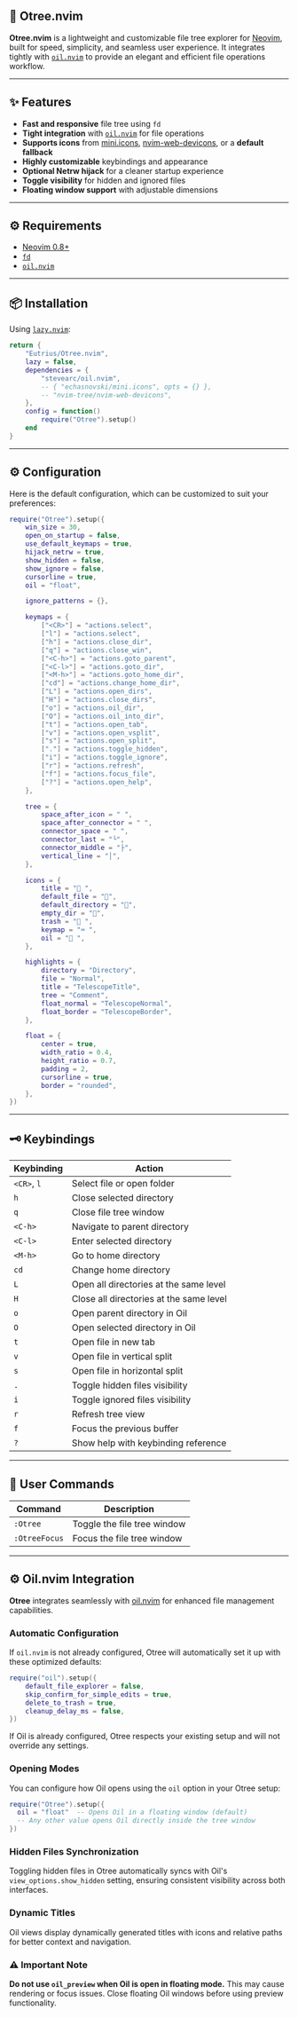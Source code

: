## 🌲 Otree.nvim

**Otree.nvim** is a lightweight and customizable file tree explorer for [Neovim](https://neovim.io), built for speed, simplicity, and seamless user experience. It integrates tightly with [`oil.nvim`](https://github.com/stevearc/oil.nvim) to provide an elegant and efficient file operations workflow.

---

## ✨ Features

- **Fast and responsive** file tree using `fd`
- **Tight integration** with [`oil.nvim`](https://github.com/stevearc/oil.nvim) for file operations
- **Supports icons** from [mini.icons](https://github.com/echasnovski/mini.icons), [nvim-web-devicons](https://github.com/nvim-tree/nvim-web-devicons), or a **default fallback**
- **Highly customizable** keybindings and appearance
- **Optional Netrw hijack** for a cleaner startup experience
- **Toggle visibility** for hidden and ignored files
- **Floating window support** with adjustable dimensions

---

## ⚙️ Requirements

- [Neovim 0.8+](https://neovim.io)
- [`fd`](https://github.com/sharkdp/fd)
- [`oil.nvim`](https://github.com/stevearc/oil.nvim)

---

## 📦 Installation

Using [`lazy.nvim`](https://github.com/folke/lazy.nvim):

```lua
return {
    "Eutrius/Otree.nvim",
    lazy = false,
    dependencies = {
        "stevearc/oil.nvim",
        -- { "echasnovski/mini.icons", opts = {} },
        -- "nvim-tree/nvim-web-devicons",
    },
    config = function()
        require("Otree").setup()
    end
}
```

---

## ⚙️ Configuration

Here is the default configuration, which can be customized to suit your preferences:

```lua
require("Otree").setup({
    win_size = 30,
    open_on_startup = false,
    use_default_keymaps = true,
    hijack_netrw = true,
    show_hidden = false,
    show_ignore = false,
    cursorline = true,
    oil = "float",

    ignore_patterns = {},

    keymaps = {
        ["<CR>"] = "actions.select",
        ["l"] = "actions.select",
        ["h"] = "actions.close_dir",
        ["q"] = "actions.close_win",
        ["<C-h>"] = "actions.goto_parent",
        ["<C-l>"] = "actions.goto_dir",
        ["<M-h>"] = "actions.goto_home_dir",
        ["cd"] = "actions.change_home_dir",
        ["L"] = "actions.open_dirs",
        ["H"] = "actions.close_dirs",
        ["o"] = "actions.oil_dir",
        ["O"] = "actions.oil_into_dir",
        ["t"] = "actions.open_tab",
        ["v"] = "actions.open_vsplit",
        ["s"] = "actions.open_split",
        ["."] = "actions.toggle_hidden",
        ["i"] = "actions.toggle_ignore",
        ["r"] = "actions.refresh",
        ["f"] = "actions.focus_file",
        ["?"] = "actions.open_help",
    },

    tree = {
        space_after_icon = " ",
        space_after_connector = " ",
        connector_space = " ",
        connector_last = "└",
        connector_middle = "├",
        vertical_line = "│",
    },

	icons = {
		title = " ",
		default_file = "",
		default_directory = "",
		empty_dir = "",
		trash = " ",
		keymap = "⌨ ",
		oil = " ",
	},

    highlights = {
        directory = "Directory",
        file = "Normal",
        title = "TelescopeTitle",
        tree = "Comment",
        float_normal = "TelescopeNormal",
        float_border = "TelescopeBorder",
    },

    float = {
        center = true,
        width_ratio = 0.4,
        height_ratio = 0.7,
        padding = 2,
        cursorline = true,
        border = "rounded",
    },
})
```

---

## 🗝️ Keybindings

| Keybinding  | Action                                  |
| ----------- | --------------------------------------- |
| `<CR>`, `l` | Select file or open folder              |
| `h`         | Close selected directory                |
| `q`         | Close file tree window                  |
| `<C-h>`     | Navigate to parent directory            |
| `<C-l>`     | Enter selected directory                |
| `<M-h>`     | Go to home directory                    |
| `cd`        | Change home directory                   |
| `L`         | Open all directories at the same level  |
| `H`         | Close all directories at the same level |
| `o`         | Open parent directory in Oil            |
| `O`         | Open selected directory in Oil          |
| `t`         | Open file in new tab                    |
| `v`         | Open file in vertical split             |
| `s`         | Open file in horizontal split           |
| `.`         | Toggle hidden files visibility          |
| `i`         | Toggle ignored files visibility         |
| `r`         | Refresh tree view                       |
| `f`         | Focus the previous buffer               |
| `?`         | Show help with keybinding reference     |

---

## 🧪 User Commands

| Command       | Description                 |
| ------------- | --------------------------- |
| `:Otree`      | Toggle the file tree window |
| `:OtreeFocus` | Focus the file tree window  |

---

## ⚙️ Oil.nvim Integration

**Otree** integrates seamlessly with [oil.nvim](https://github.com/stevearc/oil.nvim) for enhanced file management capabilities.

### Automatic Configuration

If `oil.nvim` is not already configured, Otree will automatically set it up with these optimized defaults:

```lua
require("oil").setup({
    default_file_explorer = false,
    skip_confirm_for_simple_edits = true,
    delete_to_trash = true,
    cleanup_delay_ms = false,
})
```

If Oil is already configured, Otree respects your existing setup and will not override any settings.

### Opening Modes

You can configure how Oil opens using the `oil` option in your Otree setup:

```lua
require("Otree").setup({
  oil = "float"  -- Opens Oil in a floating window (default)
  -- Any other value opens Oil directly inside the tree window
})
```

### Hidden Files Synchronization

Toggling hidden files in Otree automatically syncs with Oil's `view_options.show_hidden` setting, ensuring consistent visibility across both interfaces.

### Dynamic Titles

Oil views display dynamically generated titles with icons and relative paths for better context and navigation.

### ⚠️ Important Note

**Do not use `oil_preview` when Oil is open in floating mode.** This may cause rendering or focus issues. Close floating Oil windows before using preview functionality.
